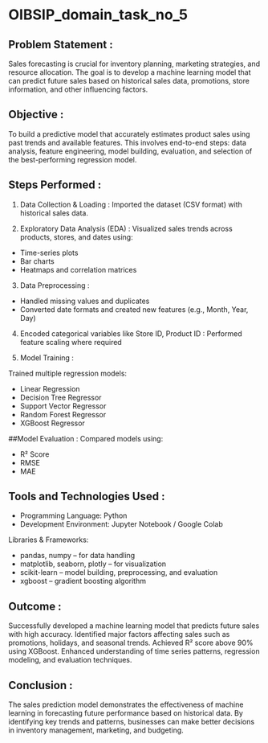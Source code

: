 # OIBSIP_domain_task_no_5
## Problem Statement :
Sales forecasting is crucial for inventory planning, marketing strategies, and resource allocation. The goal is to develop a machine learning model that can predict future sales based on historical sales data, promotions, store information, and other influencing factors.

## Objective :
To build a predictive model that accurately estimates product sales using past trends and available features. This involves end-to-end steps: data analysis, feature engineering, model building, evaluation, and selection of the best-performing regression model.

## Steps Performed :

1. Data Collection & Loading :
Imported the dataset (CSV format) with historical sales data.

2. Exploratory Data Analysis (EDA) :
Visualized sales trends across products, stores, and dates using:
  * Time-series plots
  * Bar charts
  * Heatmaps and correlation matrices
    
3. Data Preprocessing :
  * Handled missing values and duplicates
  * Converted date formats and created new features (e.g., Month, Year, Day)
    
4. Encoded categorical variables like Store ID, Product ID :
Performed feature scaling where required

5. Model Training :

Trained multiple regression models:

  * Linear Regression
  * Decision Tree Regressor
  * Support Vector Regressor
  * Random Forest Regressor
  * XGBoost Regressor

##Model Evaluation :
Compared models using:

  * R² Score
  * RMSE
  * MAE

## Tools and Technologies Used :

  * Programming Language: Python
  * Development Environment: Jupyter Notebook / Google Colab
    
Libraries & Frameworks:
  * pandas, numpy – for data handling
  * matplotlib, seaborn, plotly – for visualization
  * scikit-learn – model building, preprocessing, and evaluation
  * xgboost – gradient boosting algorithm

## Outcome :
Successfully developed a machine learning model that predicts future sales with high accuracy.
Identified major factors affecting sales such as promotions, holidays, and seasonal trends.
Achieved R² score above 90% using XGBoost.
Enhanced understanding of time series patterns, regression modeling, and evaluation techniques.

## Conclusion :
The sales prediction model demonstrates the effectiveness of machine learning in forecasting future performance based on historical data. By identifying key trends and patterns, businesses can make better decisions in inventory management, marketing, and budgeting.
